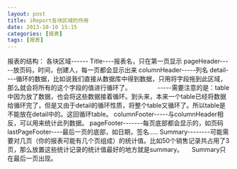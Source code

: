 ```yaml
---
layout: post
title: iReport各块区域的作用
date: 2013-10-10 15:15
categories: [报表]
tags: [报表]
---
```

报表的结构：
各块区域------
Title----报表名，只在第一页显示
pageHeader-----放页码，时间，创建人，每一页都会显示出来
columnHeader-----列名
detail----循环的数据，比如说我们直接从数据库中得到数据，只用将字段拖到此区域，那么就会将所有的这个字段的值进行循环了。
              -----需要注意的是：table中因为放了数据，也会将这些数据接着循环。到头来，本来一个table已经将数据给循环完了，但是又由于detail的循环性质，将整个table又循环了。所以table是不能放在detail中的。这回循环table。
columnFooter-----与columnHeader相反，可以用来统计此列数据。
pageFooter-------每页底部都会显示的，如页码
lastPageFooter----最后一页的底部，如日期，签名.....
Summary--------可能需要对几页（你的报表可能有几个页组成）的统计值。比如50个销售记录共占用了3页，那么放置这些统计记录的统计值最好的地方就是summary。     Summary只在最后一页出现。


